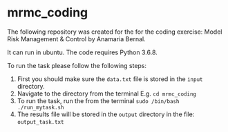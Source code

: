 # mrmc_coding

The following repository was created for the for the coding exercise: Model Risk Management & Control by Anamaria Bernal.
 
It can run in ubuntu. The code requires Python 3.6.8.
 
To run the task please follow the following steps:
1. First you should make sure the `data.txt` file is stored in the `input` directory.
2. Navigate to the directory from the terminal  E.g. `cd mrmc_coding`
3. To run the task, run the from the terminal `sudo /bin/bash ./run_mytask.sh`
4. The results file will be stored in the `output` directory in the file: `output_task.txt`
